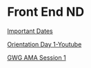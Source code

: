 Front End ND
===========


[Important Dates](https://sites.google.com/udacity.com/gwgdevscholarship/deadlines?authuser=0)


[Orientation Day 1-Youtube](https://www.youtube.com/watch?v=Bn53sMTz_xU&feature=youtu.be)


[GWG AMA Session 1](https://docs.google.com/spreadsheets/d/1D36sxMmP1U20pbVdV_Pz-Oo7R5Rs9Cehrdlfbl1jN8U/edit#gid=0)
